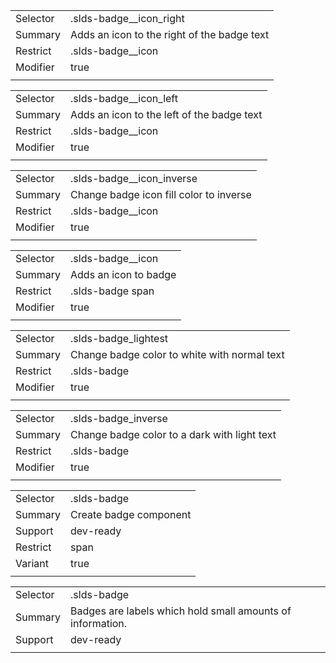
|  |  |
|-------|-------|
| Selector | .slds-badge__icon_right |
| Summary | Adds an icon to the right of the badge text |
| Restrict | .slds-badge__icon |
| Modifier | true |
|  |  |


|  |  |
|-------|-------|
| Selector | .slds-badge__icon_left |
| Summary | Adds an icon to the left of the badge text |
| Restrict | .slds-badge__icon |
| Modifier | true |
|  |  |


|  |  |
|-------|-------|
| Selector | .slds-badge__icon_inverse |
| Summary | Change badge icon fill color to inverse |
| Restrict | .slds-badge__icon |
| Modifier | true |
|  |  |


|  |  |
|-------|-------|
| Selector | .slds-badge__icon |
| Summary | Adds an icon to badge |
| Restrict | .slds-badge span |
| Modifier | true |
|  |  |


|  |  |
|-------|-------|
| Selector | .slds-badge_lightest |
| Summary | Change badge color to white with normal text |
| Restrict | .slds-badge |
| Modifier | true |
|  |  |


|  |  |
|-------|-------|
| Selector | .slds-badge_inverse |
| Summary | Change badge color to a dark with light text |
| Restrict | .slds-badge |
| Modifier | true |
|  |  |


|  |  |
|-------|-------|
| Selector | .slds-badge |
| Summary | Create badge component |
| Support | dev-ready |
| Restrict | span |
| Variant | true |
|  |  |


|  |  |
|-------|-------|
| Selector | .slds-badge |
| Summary | Badges are labels which hold small amounts of information. |
| Support | dev-ready |
|  |  |

